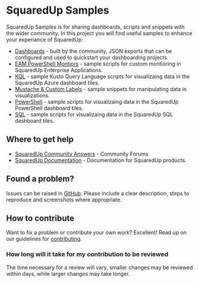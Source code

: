 # SquaredUp Samples
SquaredUp Samples is for sharing dashboards, scripts and snippets with the wider community. In this project you will find useful samples to enhance your experiance of SquaredUp:

* [Dashboards](https://github.com/squaredup/samples/tree/master/Dashboards) - built by the community, JSON exports that can be configured and used to quickstart your dashboarding projects.
* [EAM PowerShell Montiors](https://github.com/squaredup/samples/tree/master/EAM%20PowerShell%20Monitors) - sample scripts for custom montioring in SquaredUp Enterprise Applications.
* [KQL](https://github.com/squaredup/samples/tree/master/KQL) - sample Kusto Query Language scripts for visualizaing data in the SquaredUp Azure dashboard tiles.
* [Mustache & Custom Labels](https://github.com/squaredup/samples/tree/master/Mustache%20%26%20Custom%20Labels) - sample snippets for manipulating data in visualizations.
* [PowerShell](https://github.com/squaredup/samples/tree/master/PowerShell) - sample scripts for visualizaing data in the SquaredUp PowerShell dashboard tiles.
* [SQL](https://github.com/squaredup/samples/tree/master/SQL) - sample scripts for visualizaing data in the SquaredUp SQL dashboard tiles.

## Where to get help
- [SquaredUp Community Answers](https://community.squaredup.com/) - Community Forums
- [SquaredUp Documentation](https://support.squaredup.com/) - Documentation for SquaredUp products.

## Found a problem?

Issues can be raised in [GitHub].
Please include a clear description, steps to reproduce and screenshots where appropriate.

## How to contribute

Want to fix a problem or contribute your own work? Excellent!
Read up on our guidelines for [contributing][contributing].

### How long will it take for my contribution to be reviewed
The time necessary for a review will vary, smaller changes may be reviewed within days, while larger changes may take longer.

[contributing]: https://github.com/squaredup/samples/blob/master/CONTRIBUTING.md
[github]: https://github.com/squaredup/samples
